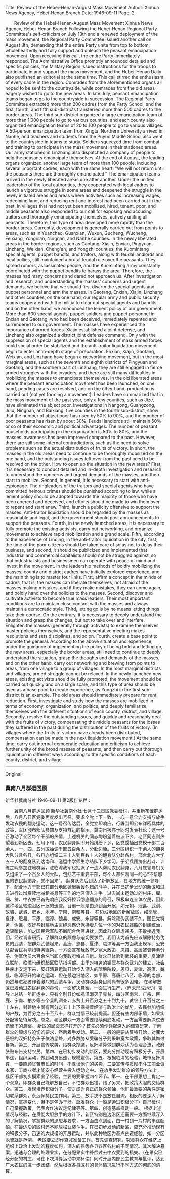 Title: Review of the Hebei-Henan-August Mass Movement
Author: Xinhua News Agency, Hebei-Henan Branch
Date: 1946-09-11
Page: 2

　　Review of the Hebei-Henan-August Mass Movement
    Xinhua News Agency, Hebei-Henan Branch
    Following the Hebei-Henan Regional Party Committee's self-criticism on July 13th and a renewed deployment of the mass movement, the Regional Party Committee issued another call on August 8th, demanding that the entire Party unite from top to bottom, wholeheartedly and fully support and unleash the peasant emancipation movement. Upon receiving this call, the entire Party immediately responded. The Administrative Office promptly announced detailed and specific policies, the Military Region issued instructions for the troops to participate in and support the mass movement, and the Hebei-Henan Daily also published an editorial at the same time. This call stirred the enthusiasm of every cadre in the region. Comrades from the aforementioned organs all hoped to be sent to the countryside, while comrades from the old areas eagerly wished to go to the new areas. In late July, peasant emancipation teams began to go to the countryside in succession. The Regional Party Committee extracted more than 200 cadres from the Party School, and the first, fourth, and fifth sub-districts transferred more than 500 cadres to the border areas. The third sub-district organized a large emancipation team of more than 1,000 people to go to various counties, and each county also organized emancipation teams of 20 to 100 people to go to various villages. A 50-person emancipation team from Xingtai Northern University arrived in Nanhe, and teachers and students from the Puyun Middle School also went to the countryside in teams to study. Soldiers squeezed time from combat and training to participate in the mass movement in their stationed areas. Our army stationed in Linzhang also dispatched a company of people to help the peasants emancipate themselves. At the end of August, the leading organs organized another large team of more than 100 people, including several important cadres, each with the same heart: "We will not return until the peasants there are thoroughly emancipated."
    The emancipation teams arrived in the newly liberated areas one after another. Under the unified leadership of the local authorities, they cooperated with local cadres to launch a vigorous struggle in some areas and deepened the struggle in the newly initiated areas and areas where activities such as increasing wages, redeeming land, and reducing rent and interest had been carried out in the past. In villages that had not yet been mobilized, hired, tenant, poor, and middle peasants also responded to our call for exposing and accusing traitors and thoroughly emancipating themselves, actively uniting all peasants. Therefore, this type of area developed more rapidly than the border areas. Currently, development is generally carried out from points to areas, such as in Yuanchao, Guanxian, Wuxun, Gucheng, Wucheng, Feixiang, Yongnian, Ningnan, and Nanhe counties.
    In the newly liberated areas in the border regions, such as Gaotang, Xiajin, Enxian, Pingyuan, Linzhang, Weixian, Cheng'an, and Yongzhi counties, the Kuomintang special agents, puppet bandits, and traitors, along with feudal landlords and local bullies, still maintained a brutal feudal rule over the peasants. They spread rumors, assassinated people, and the Kuomintang army constantly coordinated with the puppet bandits to harass the area. Therefore, the masses had many concerns and dared not approach us. After investigation and research, and understanding the masses' concerns and urgent demands, we believe that we should first disarm the special agents and puppet personnel and arm the masses. In Gaotang, Enxian, Xiajin, Linzhang and other counties, on the one hand, our regular army and public security teams cooperated with the militia to clear out special agents and bandits, and on the other hand, we announced the lenient policy of our government. More than 600 special agents, puppet soldiers and puppet personnel in Enxian and Gaotang, who had been deceived, immediately repented and surrendered to our government. The masses have experienced the importance of armed forces. Xiajin established a joint defense, and Linzhang also organized a district joint defense command. Only with the suppression of special agents and the establishment of mass armed forces could social order be stabilized and the anti-traitor liquidation movement begin to enter an in-depth stage of preparation. Enxian, Xiajin, Gaotang, Weixian, and Linzhang have begun a networking movement, but in the most marginal areas, such as the seventh and eighth districts of Pingyuan and Gaotang, and the southern part of Linzhang, they are still engaged in fierce armed struggles with the invaders, and there are still many difficulties in mobilizing the masses to emancipate themselves.
    In the old liberated areas where the peasant emancipation movement has been launched, on one hand, pending cases are resolved, and on the other hand, production is carried out (not yet forming a movement). Leaders have summarized that in the mass movement of the past year, only a few counties, such as Jize, have eliminated the abject poor. Investigations in Nangong, Guangzong, Julu, Ningnan, and Baixiang, five counties in the fourth sub-district, show that the number of abject poor has risen by 50% to 90%, and the number of poor peasants has risen by about 30%. Feudal landlords still maintain 50% or so of their economic and political advantages. The number of peasant households participating in the organization is 50% to 80%, and the masses' awareness has been improved compared to the past. However, there are still some internal contradictions, such as the need to solve problems such as the actual distribution of fruits of victory. In short, the masses in the old areas need to continue to be thoroughly mobilized on the one hand, and the outstanding issues left over from the past need to be resolved on the other.
    How to open up the situation in the new areas? First, it is necessary to conduct detailed and in-depth investigation and research to understand the concerns and urgent demands of the masses, and then start to mobilize. Second, in general, it is necessary to start with anti-espionage. The ringleaders of the traitors and special agents who have committed heinous crimes should be punished according to law, while a lenient policy should be adopted towards the majority of those who have been coerced and deceived, and efforts should be made to win them over to repent and start anew. Third, launch a publicity offensive to support the masses. Anti-traitor liquidation should be regarded by the masses as reasonable and legal, and the government should post announcements to support the peasants. Fourth, in the newly launched areas, it is necessary to fully promote the existing activists, carry out networking, and organize movements to achieve rapid mobilization and a grand scale. Fifth, according to the experience of Linqing, in the anti-traitor liquidation in the city, first, the time of the poor citizens should be taken care of so as not to delay their business, and second, it should be publicized and implemented that industrial and commercial capitalists should not be struggled against, so that industrialists and businessmen can operate with peace of mind and invest in the movement.
    In the leadership methods of boldly mobilizing the masses, county and district cadres have initially explored experience, and the main thing is to master four links. First, affirm a concept in the minds of cadres, that is, the masses can liberate themselves, not afraid of the masses making mistakes, and if they make mistakes, they can come again, and boldly hand over the policies to the masses. Second, discover and cultivate activists to become true mass leaders. Their most important conditions are to maintain close contact with the masses and always maintain a democratic style. Third, letting go is by no means letting things take their course. On the contrary, it is necessary to deeply understand the situation and grasp the changes, but not to take over and interfere. Enlighten the masses (generally through activists) to examine themselves, master policies themselves, and the representative meeting makes resolutions and sets disciplines, and so on. Fourth, create a base point to promote the general.
    According to the above situation and experience, under the guidance of implementing the policy of being bold and letting go, the new areas, especially the border areas, still need to continue to deeply understand the situation, grasp the thoughts and demands of the masses, and on the other hand, carry out networking and brewing from points to areas, from one village to a group of villages. In the most marginal districts and villages, armed struggle cannot be relaxed. In the newly launched new areas, existing activists should be fully promoted, the movement should be carried out quickly and on a large scale, and this type of area should be used as a base point to create experience, as Yongzhi in the first sub-district is an example.
    The old areas should immediately prepare for rent reduction. First, investigate and study how the masses are mobilized in terms of economy, organization, and politics, and deeply familiarize themselves with the different situations of each county, district, and village. Secondly, resolve the outstanding issues, and quickly and reasonably deal with the fruits of victory, compensating the middle peasants for the losses they suffered in the past during the distribution of the fruits of victory. (In villages where the fruits of victory have already been distributed, compensation can be made in the next liquidation movement.) At the same time, carry out internal democratic education and criticism to achieve further unity of the broad masses of peasants, and then carry out thorough liquidation in different ways according to the specific conditions of each county, district, and village.



<hr /> 

Original: 


### 冀南八月群运回顾
新华社冀南分社
1946-09-11
第2版()
专栏：

　　冀南八月群运回顾
    新华社冀南分社
    七月十三日区党委检讨，并重新布置群运后，八月八日区党委再度发出号召，要求全党上下一致，一心一意全力支持与放手发动农民的翻身运动。这一号召传达后，全党立即响应，行署当即公布详密具体的政策，军区颁布部队参加及支持群运的指示，冀南日报亦于同时发表社论；这一号召激动了全区每个干部的热情，上述机关的同志均盼望着被派下乡，老区同志则热望着到新区去。七月下旬，农民翻身队即开始纷纷下乡，区党委抽出党校干部二百余人，一、四、五分区抽调干部五百余人，分赴边陲。三分区组织一千余人的翻身大队分赴各县，各县亦组织二三十人到百数十人的翻身队分赴各村，邢台北方大学五十人的翻身队到达南和、滏运中学师生亦结队下乡学习，子弟兵团挤出战斗、训练之暇参加驻地群运，驻临漳我军也抽派了一连人帮助农民翻身，八月底领导机关又组织了一个百余人的大队，包括若干重要干部，每个人都怀着同一的心“不帮那里的农民翻透身，誓不回来”。
    翻身队先后到达了新解放区，在地方的统一领导下，配合地方干部已在部分地区掀起轰轰烈烈的斗争，并在已初步发动的新区和过去进行过增资赎地减租减息等工作的地区深入斗争；过去尚未运动过的村庄，雇、佃、贫、中农亦已首先响应我反奸控诉彻底翻身的号召，积极串连全体农民，因此这种地区较边沿区开展的迅速。目前一般是由点到面开展，如元朝、冠县、武训、故城、武城、肥乡、永年、宁南、南和等县。
    在边沿地区的新解放区，如高唐、夏津、恩县、平原、临漳、魏县、成安、永智等县，解除顽伪武装不久，国民党特务、伪匪、汉奸与封建地主豪绅恶霸仍保持着几位一体的对农民残酷的封建统治，造谣暗杀，加之国民党军队不断配合伪匪进扰，因此群众顾虑甚多，不敢接近我们。经过调查研究，了解群众的顾虑与迫切要求后，我们认为首先应该解除特务伪员的武装，把群众武装起来。高唐、恩县、夏津、临漳等县一方面我正规军、公安队配合民兵清扫特务匪杂，一方面宣布我政府之宽大政策，恩县、高唐被骗特务分子、伪军伪员六百余名当即向我政府悔过自新。群众已体验到武装的重要，夏津建立联防，临漳也组织起区联防指挥部。由于对特务的镇压与群众武力的建立，社会秩序才安定下来，反奸清算运动开始步入深入的酝酿阶段。恩县、夏津、高唐、魏县、临漳已开始串连运动，但在最边沿地区、如平原、高唐七八区、临漳的南部，仍然与进犯者作着激烈的武装斗争，发动群众翻身目前尚有很多困难。
    在老解放区已发动过农民翻身的县份，一面解决悬案，一面进行生产，（尚未形成运动）领导上总结一年群运中、只有个别县份如鸡泽消灭了赤贫，四分区南宫、广宗、巨鹿、宁南、柏乡等五个县的调查，赤贫上升百分之五十到九十，贫农上升百分之三十左右，封建地主尚有百分之五十上下保持着经济与政治上的优势。农民参加组织的户数，为百分之五十至八十，群众觉悟已较前提高。但还有些内部矛盾，如果实分配等急待解决。总之，老区群众一方面需要继续彻底发动，一方面需要解决过去遗留下的悬案。
    新区的局面怎样打开的？首先必须作详密深入的调查研究，了解群众的顾虑与迫切的要求，然后着手发动。第二、一般的是要从反特开始，对罪大恶极的汉奸特务头子依法惩处，对多数胁从受骗分子则采取宽大政策，争取其悔过自新。第三、开展宣传攻势，给群众撑腰，反奸清算做到群众认为合理合法，政府张贴布告支持农民。第四、在已初步发动的新区，要充分推动现有积极分子，开展串连，组织运动，做到动员迅速，规模宏伟。第五、根据临清的经验，城市反奸清算，一要照顾贫苦市民的时间，不耽误他们的买卖，二要宣传与贯彻不斗工商业资本家，工商业者才能安心经营并投入运动之中。
    在放手发动群众的领导方法上，县区干部初步摸索出了经验，主要的要掌握四个环节。第一、在干部思想上肯定一个观念，即群众自己能解放自己，不怕群众出错，错了另来，把政策大胆的交给群众。第二、发现培养积极分子，使之成为真正的群众领袖，他们最重要的条件是密切联系群众，永远保持民主作风。第三、放手决不是放任自流，相反的要深入了解情况，掌握变化，但不是包办干涉。启发群众（一般是通过积极分子）自己检讨，自己掌握政策，代表会作决议定纪律等等。第四、创造基点推动一般。
    根据上述情况与经验，在贯彻大胆放手的方针下，新区特别是边沿区还需要一方面继续深入的了解情况，掌握群众的思想与要求，一方面由点到面，由一村到一片村的串连酝酿。在最边沿的区村还不能放松武装斗争。在已初步发动的新区，应充分推动现有的积极分子，迅速的大规模的开展运动，并以此种地区为基点创造经验，如一分区永智就是范例。
    老区要立即作查减准备工作。首先调查研究，究竟群众在经济上组织上政治上发动的程度如何，深入的熟悉各县各区各村的不同情况。其次解决悬案，迅速与合理的处理果实，在分配果实中补偿过去中农受到的损失。（在果实已经分配的村庄，可在下次清算运动中来补偿）同时开展内部民主教育与批评，达到广大农民的进一步团结，然后根据各县区村的具体情况进行不同方式的彻底的清算。
